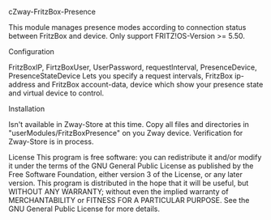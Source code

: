 cZway-FritzBox-Presence

This module manages presence modes according to connection status between FritzBox and device.
Only support FRITZ!OS-Version >= 5.50.

Configuration

FritzBoxIP, FirtzBoxUser, UserPassword, requestInterval, PresenceDevice, PresenceStateDevice
Lets you specify a request intervals, FritzBox ip-address and FritzBox account-data, device which show your presence state and virtual device to control.

Installation

Isn't available in Zway-Store at this time. Copy all files and directories in "userModules/FritzBoxPresence" on you Zway device.
Verification for Zway-Store is in process.

License
This program is free software: you can redistribute it and/or modify it under the terms of the GNU General Public License as published by the Free Software Foundation, either version 3 of the License, or any later version.
This program is distributed in the hope that it will be useful, but WITHOUT ANY WARRANTY; without even the implied warranty of MERCHANTABILITY or FITNESS FOR A PARTICULAR PURPOSE. See the GNU General Public License for more details.
